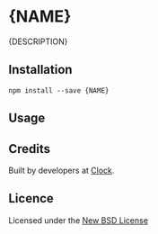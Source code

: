 # {NAME}

{DESCRIPTION}

## Installation

    npm install --save {NAME}

## Usage

## Credits
Built by developers at [Clock](http://clock.co.uk).

## Licence
Licensed under the [New BSD License](http://opensource.org/licenses/bsd-license.php)